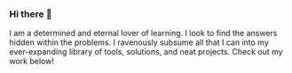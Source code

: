 ### Hi there 🌱
I am a determined and eternal lover of learning. I look to find the answers hidden within the problems. I ravenously subsume all that I can into my ever-expanding library of tools, solutions, and neat projects. Check out my work below!

<!--
**sharkby7e/sharkby7e** is a ✨ _special_ ✨ repository because its `README.md` (this file) appears on your GitHub profile.

Here are some ideas to get you started:

- 🔭 I’m currently working on ...
- 🌱 I’m currently learning ...
- 👯 I’m looking to collaborate on ...
- 🤔 I’m looking for help with ...
- 💬 Ask me about ...
- 📫 How to reach me: ...
- 😄 Pronouns: ...
- ⚡ Fun fact: ...
-->
